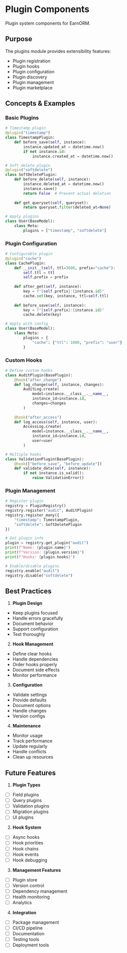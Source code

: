 # Plugin Components

Plugin system components for EarnORM.

## Purpose

The plugins module provides extensibility features:
- Plugin registration
- Plugin hooks
- Plugin configuration
- Plugin discovery
- Plugin management
- Plugin marketplace

## Concepts & Examples

### Basic Plugins
```python
# Timestamp plugin
@plugin("timestamp")
class TimestampPlugin:
    def before_save(self, instance):
        instance.updated_at = datetime.now()
        if not instance.id:
            instance.created_at = datetime.now()

# Soft delete plugin
@plugin("softdelete")
class SoftDeletePlugin:
    def before_delete(self, instance):
        instance.deleted_at = datetime.now()
        instance.save()
        return False  # Prevent actual deletion
        
    def get_queryset(self, queryset):
        return queryset.filter(deleted_at=None)

# Apply plugins
class User(BaseModel):
    class Meta:
        plugins = ["timestamp", "softdelete"]
```

### Plugin Configuration
```python
# Configurable plugin
@plugin("cache")
class CachePlugin:
    def __init__(self, ttl=3600, prefix="cache"):
        self.ttl = ttl
        self.prefix = prefix
        
    def after_get(self, instance):
        key = f"{self.prefix}:{instance.id}"
        cache.set(key, instance, ttl=self.ttl)
        
    def before_save(self, instance):
        key = f"{self.prefix}:{instance.id}"
        cache.delete(key)

# Apply with config
class User(BaseModel):
    class Meta:
        plugins = {
            "cache": {"ttl": 1800, "prefix": "user"}
        }
```

### Custom Hooks
```python
# Define custom hooks
class AuditPlugin(BasePlugin):
    @hook("after_change")
    def log_change(self, instance, changes):
        AuditLog.create(
            model=instance.__class__.__name__,
            instance_id=instance.id,
            changes=changes
        )
    
    @hook("after_access")
    def log_access(self, instance, user):
        AccessLog.create(
            model=instance.__class__.__name__,
            instance_id=instance.id,
            user=user
        )

# Multiple hooks
class ValidationPlugin(BasePlugin):
    @hook(["before_save", "before_update"])
    def validate_data(self, instance):
        if not instance.is_valid():
            raise ValidationError()
```

### Plugin Management
```python
# Register plugin
registry = PluginRegistry()
registry.register("audit", AuditPlugin)
registry.register_many({
    "timestamp": TimestampPlugin,
    "softdelete": SoftDeletePlugin
})

# Get plugin info
plugin = registry.get_plugin("audit")
print(f"Name: {plugin.name}")
print(f"Version: {plugin.version}")
print(f"Hooks: {plugin.hooks}")

# Enable/disable plugins
registry.enable("audit")
registry.disable("softdelete")
```

## Best Practices

1. **Plugin Design**
- Keep plugins focused
- Handle errors gracefully
- Document behavior
- Support configuration
- Test thoroughly

2. **Hook Management**
- Define clear hooks
- Handle dependencies
- Order hooks properly
- Document side effects
- Monitor performance

3. **Configuration**
- Validate settings
- Provide defaults
- Document options
- Handle changes
- Version configs

4. **Maintenance**
- Monitor usage
- Track performance
- Update regularly
- Handle conflicts
- Clean up resources

## Future Features

1. **Plugin Types**
- [ ] Field plugins
- [ ] Query plugins
- [ ] Validation plugins
- [ ] Migration plugins
- [ ] UI plugins

2. **Hook System**
- [ ] Async hooks
- [ ] Hook priorities
- [ ] Hook chains
- [ ] Hook events
- [ ] Hook debugging

3. **Management Features**
- [ ] Plugin store
- [ ] Version control
- [ ] Dependency management
- [ ] Health monitoring
- [ ] Analytics

4. **Integration**
- [ ] Package management
- [ ] CI/CD pipeline
- [ ] Documentation
- [ ] Testing tools
- [ ] Deployment tools 